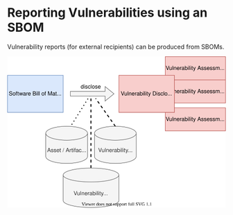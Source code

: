 # Reporting Vulnerabilities using an SBOM

Vulnerability reports (for external recipients) can be produced from SBOMs.

![Vulnerability Reports created from SBOM](figures/04-sbom-to-report.svg)

